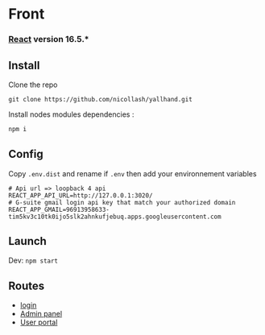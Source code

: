 # Front
### [React](https://reactjs.org/) version 16.5.*

## Install

Clone the repo

```
git clone https://github.com/nicollash/yallhand.git
```

Install nodes modules dependencies :

```bash
npm i
```

## Config

Copy `.env.dist` and rename if `.env` then add your environnement variables

```
# Api url => loopback 4 api
REACT_APP_API_URL=http://127.0.0.1:3020/
# G-suite gmail login api key that match your authorized domain
REACT_APP_GMAIL=96913958633-tim5kv3c10tk0ijo5slk2ahnkufjebuq.apps.googleusercontent.com
```

## Launch

Dev: `npm start`

## Routes

- [login](http://localhost:3000/login)
- [Admin panel](http://localhost:3000/panel)
- [User portal](http://localhost:3000/portal)

